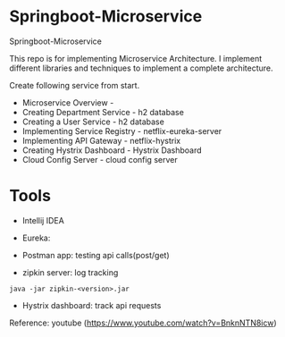 # Springboot-Microservice
Springboot-Microservice

This repo is for implementing Microservice Architecture.
I implement different libraries and techniques to implement a complete architecture.

Create following service from start.

* Microservice Overview -
* Creating Department Service 	- h2 database
* Creating a User Service 		- h2 database
* Implementing Service Registry - netflix-eureka-server
* Implementing API Gateway 		- netflix-hystrix
* Creating Hystrix Dashboard	- Hystrix Dashboard
* Cloud Config Server 			- cloud config server

# Tools
* Intellij IDEA
* Eureka: 


* Postman app: testing api calls(post/get)
* zipkin server: log tracking 
```
java -jar zipkin-<version>.jar
```
* Hystrix dashboard: track api requests












Reference: youtube (https://www.youtube.com/watch?v=BnknNTN8icw)
